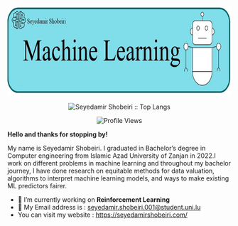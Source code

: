  <img src="Machine_learning_v1.jpg" alt="Machine_Learning" width="1000" height="200"> 
 <div align="center">
  <p align="center">
    <img src="https://github-readme-stats.vercel.app/api/top-langs/?username=seyedamirshobeiri&langs_count=10&theme=tokyonight&layout=compact" alt="Seyedamir Shobeiri :: Top Langs" />
  </p>
</div>

<div align="center">
  <p>
    <img src="https://komarev.com/ghpvc/?username=seyedamirshobeiri&color=brightgreen" alt="Profile Views" />
  </p>
</div>

<b>Hello and thanks for stopping by!</b>

My name is Seyedamir Shobeiri.
I graduated in Bachelor’s degree in Computer engineering from Islamic Azad University of Zanjan in 2022.I work on different problems in machine learning and throughout my bachelor journey, I have done research on equitable methods for data valuation, algorithms to interpret machine learning models, and ways to make existing ML predictors fairer.

- 🌱 I’m currently working on <b>Reinforcement Learning</b>
- 💬 My Email address is : seyedamir.shobeiri.001@student.uni.lu
- You can visit my website : https://seyedamirshobeiri.com/
